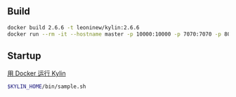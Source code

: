 ## Build

```bash
docker build 2.6.6 -t leoninew/kylin:2.6.6
docker run --rm -it --hostname master -p 10000:10000 -p 7070:7070 -p 8088:8088 -p 50070:50070 -p 8032:8032 -p 8042:8042 -p 60010:60010 leoninew/kylin:2.6.6
```

## Startup

[用 Docker 运行 Kylin](http://kylin.apache.org/cn/docs/install/kylin_docker.html)

```bash
$KYLIN_HOME/bin/sample.sh
```